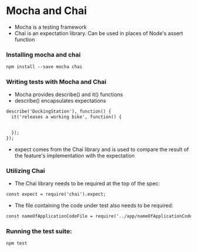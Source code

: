 # Mocha and Chai

* Mocha is a testing framework
* Chai is an expectation library. Can be used in places of Node's assert function

### Installing mocha and chai

```html
npm install --save mocha chai
```

### Writing tests with Mocha and Chai

* Mocha provides describe() and it() functions
* describe() encapsulates expectations

```html
describe('DockingStation'), function() {
  it('releases a working bike', function() {


  });
});
```
* expect comes from the Chai library and is used to compare the result of the feature's implementation with the expectation

### Utilizing Chai

* The Chai library needs to be required at the top of the spec:
```html
const expect = require('chai').expect;
```
* The file containing the code under test also needs to be required:
```html
const nameOfApplicationCodeFile = require('../app/nameOfApplicationCodeFile'); 
```
### Running the test suite:
```html
npm test
```